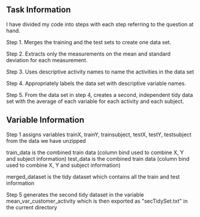 ## Task Information 

I have divided my code into steps with each step referring to the question at hand. 

Step 1. Merges the training and the test sets to create one data set.

Step 2. Extracts only the measurements on the mean and standard deviation for each measurement. 

Step 3. Uses descriptive activity names to name the activities in the data set

Step 4. Appropriately labels the data set with descriptive variable names. 

Step 5. From the data set in step 4, creates a second, independent tidy data set with the average of each variable for each activity and each subject.

## Variable Information

Step 1 assigns variables trainX, trainY, trainsubject, testX, testY, testsubject from the data we have unzipped

train_data is the combined train data (column bind used to combine X, Y and subject information)
test_data is the combined train data (column bind used to combine X, Y and subject information)

merged_dataset is the tidy dataset which contains all the train and test information

Step 5 generates the second tidy dataset in the variable mean_var_customer_activity which is then exported as "secTidySet.txt" in the current directory
